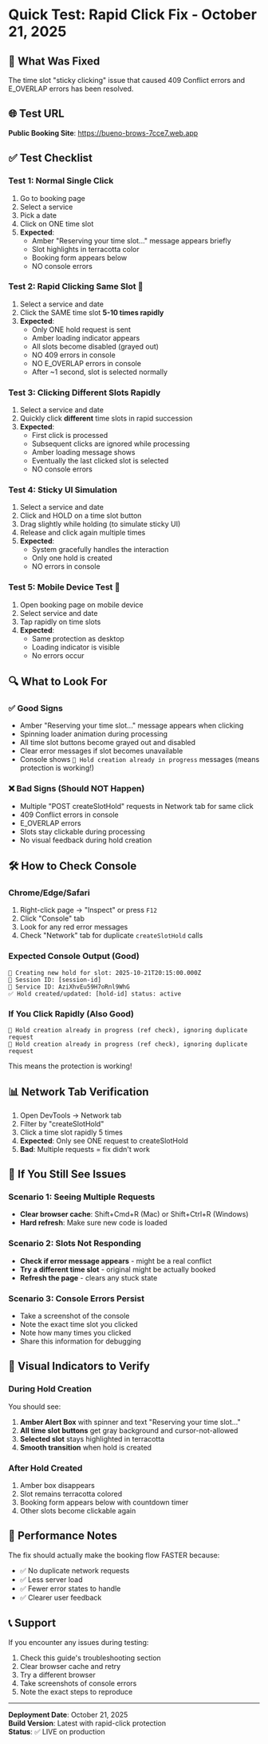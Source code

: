 # Quick Test: Rapid Click Fix - October 21, 2025

## 🎯 What Was Fixed
The time slot "sticky clicking" issue that caused 409 Conflict errors and E_OVERLAP errors has been resolved.

## 🌐 Test URL
**Public Booking Site**: https://bueno-brows-7cce7.web.app

## ✅ Test Checklist

### Test 1: Normal Single Click
1. Go to booking page
2. Select a service
3. Pick a date
4. Click on ONE time slot
5. **Expected**: 
   - Amber "Reserving your time slot..." message appears briefly
   - Slot highlights in terracotta color
   - Booking form appears below
   - NO console errors

### Test 2: Rapid Clicking Same Slot 🚀
1. Select a service and date
2. Click the SAME time slot **5-10 times rapidly**
3. **Expected**:
   - Only ONE hold request is sent
   - Amber loading indicator appears
   - All slots become disabled (grayed out)
   - NO 409 errors in console
   - NO E_OVERLAP errors in console
   - After ~1 second, slot is selected normally

### Test 3: Clicking Different Slots Rapidly
1. Select a service and date
2. Quickly click **different** time slots in rapid succession
3. **Expected**:
   - First click is processed
   - Subsequent clicks are ignored while processing
   - Amber loading message shows
   - Eventually the last clicked slot is selected
   - NO console errors

### Test 4: Sticky UI Simulation
1. Select a service and date
2. Click and HOLD on a time slot button
3. Drag slightly while holding (to simulate sticky UI)
4. Release and click again multiple times
5. **Expected**:
   - System gracefully handles the interaction
   - Only one hold is created
   - NO errors in console

### Test 5: Mobile Device Test 📱
1. Open booking page on mobile device
2. Select service and date
3. Tap rapidly on time slots
4. **Expected**:
   - Same protection as desktop
   - Loading indicator is visible
   - No errors occur

## 🔍 What to Look For

### ✅ Good Signs
- Amber "Reserving your time slot..." message appears when clicking
- Spinning loader animation during processing
- All time slot buttons become grayed out and disabled
- Clear error messages if slot becomes unavailable
- Console shows `🚫 Hold creation already in progress` messages (means protection is working!)

### ❌ Bad Signs (Should NOT Happen)
- Multiple "POST createSlotHold" requests in Network tab for same click
- 409 Conflict errors in console
- E_OVERLAP errors
- Slots stay clickable during processing
- No visual feedback during hold creation

## 🛠️ How to Check Console

### Chrome/Edge/Safari
1. Right-click page → "Inspect" or press `F12`
2. Click "Console" tab
3. Look for any red error messages
4. Check "Network" tab for duplicate `createSlotHold` calls

### Expected Console Output (Good)
```
🚀 Creating new hold for slot: 2025-10-21T20:15:00.000Z
🚀 Session ID: [session-id]
🚀 Service ID: AziXhvEu59H7oRnl9WhG
✅ Hold created/updated: [hold-id] status: active
```

### If You Click Rapidly (Also Good)
```
🚫 Hold creation already in progress (ref check), ignoring duplicate request
🚫 Hold creation already in progress (ref check), ignoring duplicate request
```

This means the protection is working!

## 📊 Network Tab Verification

1. Open DevTools → Network tab
2. Filter by "createSlotHold"
3. Click a time slot rapidly 5 times
4. **Expected**: Only see ONE request to createSlotHold
5. **Bad**: Multiple requests = fix didn't work

## 🐛 If You Still See Issues

### Scenario 1: Seeing Multiple Requests
- **Clear browser cache**: Shift+Cmd+R (Mac) or Shift+Ctrl+R (Windows)
- **Hard refresh**: Make sure new code is loaded

### Scenario 2: Slots Not Responding
- **Check if error message appears** - might be a real conflict
- **Try a different time slot** - original might be actually booked
- **Refresh the page** - clears any stuck state

### Scenario 3: Console Errors Persist
- Take a screenshot of the console
- Note the exact time slot you clicked
- Note how many times you clicked
- Share this information for debugging

## 🎨 Visual Indicators to Verify

### During Hold Creation
You should see:
1. **Amber Alert Box** with spinner and text "Reserving your time slot..."
2. **All time slot buttons** get gray background and cursor-not-allowed
3. **Selected slot** stays highlighted in terracotta
4. **Smooth transition** when hold is created

### After Hold Created
1. Amber box disappears
2. Slot remains terracotta colored
3. Booking form appears below with countdown timer
4. Other slots become clickable again

## 🚀 Performance Notes

The fix should actually make the booking flow FASTER because:
- ✅ No duplicate network requests
- ✅ Less server load
- ✅ Fewer error states to handle
- ✅ Clearer user feedback

## 📞 Support

If you encounter any issues during testing:
1. Check this guide's troubleshooting section
2. Clear browser cache and retry
3. Try a different browser
4. Take screenshots of console errors
5. Note the exact steps to reproduce

---
**Deployment Date**: October 21, 2025  
**Build Version**: Latest with rapid-click protection  
**Status**: ✅ LIVE on production

